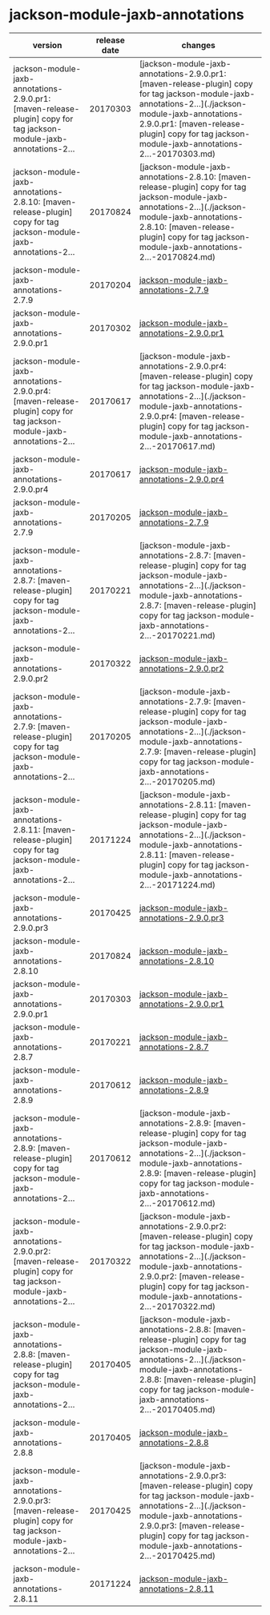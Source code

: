# jackson-module-jaxb-annotations	


|version|release date|changes|
|---|---|---|
|jackson-module-jaxb-annotations-2.9.0.pr1: [maven-release-plugin] copy for tag jackson-module-jaxb-annotations-2…|20170303|[jackson-module-jaxb-annotations-2.9.0.pr1: [maven-release-plugin] copy for tag jackson-module-jaxb-annotations-2…](./jackson-module-jaxb-annotations-2.9.0.pr1: [maven-release-plugin] copy for tag jackson-module-jaxb-annotations-2…-20170303.md)|
|jackson-module-jaxb-annotations-2.8.10: [maven-release-plugin] copy for tag jackson-module-jaxb-annotations-2…|20170824|[jackson-module-jaxb-annotations-2.8.10: [maven-release-plugin] copy for tag jackson-module-jaxb-annotations-2…](./jackson-module-jaxb-annotations-2.8.10: [maven-release-plugin] copy for tag jackson-module-jaxb-annotations-2…-20170824.md)|
|jackson-module-jaxb-annotations-2.7.9|20170204|[jackson-module-jaxb-annotations-2.7.9](./jackson-module-jaxb-annotations-2.7.9-20170204.md)|
|jackson-module-jaxb-annotations-2.9.0.pr1|20170302|[jackson-module-jaxb-annotations-2.9.0.pr1](./jackson-module-jaxb-annotations-2.9.0.pr1-20170302.md)|
|jackson-module-jaxb-annotations-2.9.0.pr4: [maven-release-plugin] copy for tag jackson-module-jaxb-annotations-2…|20170617|[jackson-module-jaxb-annotations-2.9.0.pr4: [maven-release-plugin] copy for tag jackson-module-jaxb-annotations-2…](./jackson-module-jaxb-annotations-2.9.0.pr4: [maven-release-plugin] copy for tag jackson-module-jaxb-annotations-2…-20170617.md)|
|jackson-module-jaxb-annotations-2.9.0.pr4|20170617|[jackson-module-jaxb-annotations-2.9.0.pr4](./jackson-module-jaxb-annotations-2.9.0.pr4-20170617.md)|
|jackson-module-jaxb-annotations-2.7.9|20170205|[jackson-module-jaxb-annotations-2.7.9](./jackson-module-jaxb-annotations-2.7.9-20170205.md)|
|jackson-module-jaxb-annotations-2.8.7: [maven-release-plugin] copy for tag jackson-module-jaxb-annotations-2…|20170221|[jackson-module-jaxb-annotations-2.8.7: [maven-release-plugin] copy for tag jackson-module-jaxb-annotations-2…](./jackson-module-jaxb-annotations-2.8.7: [maven-release-plugin] copy for tag jackson-module-jaxb-annotations-2…-20170221.md)|
|jackson-module-jaxb-annotations-2.9.0.pr2|20170322|[jackson-module-jaxb-annotations-2.9.0.pr2](./jackson-module-jaxb-annotations-2.9.0.pr2-20170322.md)|
|jackson-module-jaxb-annotations-2.7.9: [maven-release-plugin] copy for tag jackson-module-jaxb-annotations-2…|20170205|[jackson-module-jaxb-annotations-2.7.9: [maven-release-plugin] copy for tag jackson-module-jaxb-annotations-2…](./jackson-module-jaxb-annotations-2.7.9: [maven-release-plugin] copy for tag jackson-module-jaxb-annotations-2…-20170205.md)|
|jackson-module-jaxb-annotations-2.8.11: [maven-release-plugin] copy for tag jackson-module-jaxb-annotations-2…|20171224|[jackson-module-jaxb-annotations-2.8.11: [maven-release-plugin] copy for tag jackson-module-jaxb-annotations-2…](./jackson-module-jaxb-annotations-2.8.11: [maven-release-plugin] copy for tag jackson-module-jaxb-annotations-2…-20171224.md)|
|jackson-module-jaxb-annotations-2.9.0.pr3|20170425|[jackson-module-jaxb-annotations-2.9.0.pr3](./jackson-module-jaxb-annotations-2.9.0.pr3-20170425.md)|
|jackson-module-jaxb-annotations-2.8.10|20170824|[jackson-module-jaxb-annotations-2.8.10](./jackson-module-jaxb-annotations-2.8.10-20170824.md)|
|jackson-module-jaxb-annotations-2.9.0.pr1|20170303|[jackson-module-jaxb-annotations-2.9.0.pr1](./jackson-module-jaxb-annotations-2.9.0.pr1-20170303.md)|
|jackson-module-jaxb-annotations-2.8.7|20170221|[jackson-module-jaxb-annotations-2.8.7](./jackson-module-jaxb-annotations-2.8.7-20170221.md)|
|jackson-module-jaxb-annotations-2.8.9|20170612|[jackson-module-jaxb-annotations-2.8.9](./jackson-module-jaxb-annotations-2.8.9-20170612.md)|
|jackson-module-jaxb-annotations-2.8.9: [maven-release-plugin] copy for tag jackson-module-jaxb-annotations-2…|20170612|[jackson-module-jaxb-annotations-2.8.9: [maven-release-plugin] copy for tag jackson-module-jaxb-annotations-2…](./jackson-module-jaxb-annotations-2.8.9: [maven-release-plugin] copy for tag jackson-module-jaxb-annotations-2…-20170612.md)|
|jackson-module-jaxb-annotations-2.9.0.pr2: [maven-release-plugin] copy for tag jackson-module-jaxb-annotations-2…|20170322|[jackson-module-jaxb-annotations-2.9.0.pr2: [maven-release-plugin] copy for tag jackson-module-jaxb-annotations-2…](./jackson-module-jaxb-annotations-2.9.0.pr2: [maven-release-plugin] copy for tag jackson-module-jaxb-annotations-2…-20170322.md)|
|jackson-module-jaxb-annotations-2.8.8: [maven-release-plugin] copy for tag jackson-module-jaxb-annotations-2…|20170405|[jackson-module-jaxb-annotations-2.8.8: [maven-release-plugin] copy for tag jackson-module-jaxb-annotations-2…](./jackson-module-jaxb-annotations-2.8.8: [maven-release-plugin] copy for tag jackson-module-jaxb-annotations-2…-20170405.md)|
|jackson-module-jaxb-annotations-2.8.8|20170405|[jackson-module-jaxb-annotations-2.8.8](./jackson-module-jaxb-annotations-2.8.8-20170405.md)|
|jackson-module-jaxb-annotations-2.9.0.pr3: [maven-release-plugin] copy for tag jackson-module-jaxb-annotations-2…|20170425|[jackson-module-jaxb-annotations-2.9.0.pr3: [maven-release-plugin] copy for tag jackson-module-jaxb-annotations-2…](./jackson-module-jaxb-annotations-2.9.0.pr3: [maven-release-plugin] copy for tag jackson-module-jaxb-annotations-2…-20170425.md)|
|jackson-module-jaxb-annotations-2.8.11|20171224|[jackson-module-jaxb-annotations-2.8.11](./jackson-module-jaxb-annotations-2.8.11-20171224.md)|
